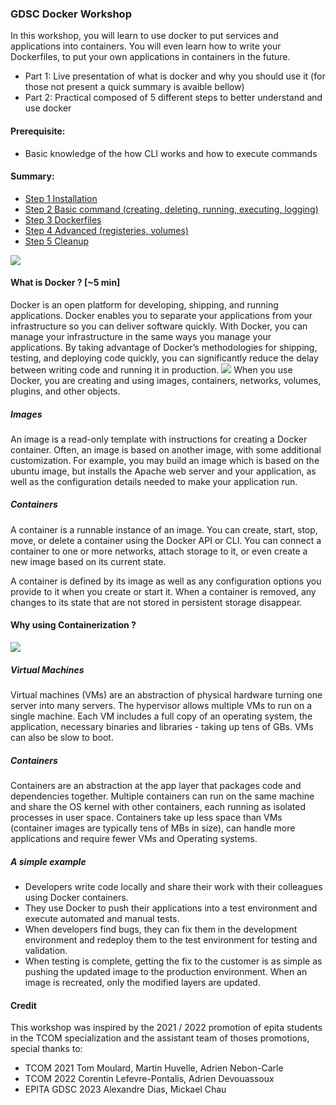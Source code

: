 ### GDSC Docker Workshop

In this workshop, you will learn to use docker to put services and applications into containers. You will even learn how to write your Dockerfiles, to put your own applications in containers in the future.


- Part 1: Live presentation of what is docker and why you should use it (for those not present a quick summary is avaible bellow)
- Part 2: Practical composed of 5 different steps to better understand and use docker

#### Prerequisite:
- Basic knowledge of the how CLI works and how to execute commands

#### Summary:
- [Step 1 Installation](step1-Install/Readme.md)
- [Step 2 Basic command (creating, deleting, running, executing, logging)](step2-Basic/Readme.md)
- [Step 3 Dockerfiles](step3-Dockerfiles/Readme.md)
- [Step 4 Advanced (registeries, volumes)](step4-Advanced/Readme.md)
- [Step 5 Cleanup](step5-Cleanup/Readme.md)

![](https://www.docker.com/sites/default/files/d8/2019-07/vertical-logo-monochromatic.png)

#### What is Docker ? [~5 min]
Docker is an open platform for developing, shipping, and running applications. Docker enables you to separate your applications from your infrastructure so you can deliver software quickly. With Docker, you can manage your infrastructure in the same ways you manage your applications. By taking advantage of Docker’s methodologies for shipping, testing, and deploying code quickly, you can significantly reduce the delay between writing code and running it in production.
![](https://docs.docker.com/engine/images/architecture.svg)
When you use Docker, you are creating and using images, containers, networks, volumes, plugins, and other objects.
##### Images
An image is a read-only template with instructions for creating a Docker container. Often, an image is based on another image, with some additional customization. For example, you may build an image which is based on the ubuntu image, but installs the Apache web server and your application, as well as the configuration details needed to make your application run.

##### Containers
A container is a runnable instance of an image. You can create, start, stop, move, or delete a container using the Docker API or CLI. You can connect a container to one or more networks, attach storage to it, or even create a new image based on its current state.

A container is defined by its image as well as any configuration options you provide to it when you create or start it. When a container is removed, any changes to its state that are not stored in persistent storage disappear.

#### Why using Containerization ?
![](https://images.contentstack.io/v3/assets/blt300387d93dabf50e/bltb6200bc085503718/5e1f209a63d1b6503160c6d5/containers-vs-virtual-machines.jpg)

##### Virtual Machines
Virtual machines (VMs) are an abstraction of physical hardware turning one server into many servers. The hypervisor allows multiple VMs to run on a single machine. Each VM includes a full copy of an operating system, the application, necessary binaries and libraries - taking up tens of GBs. VMs can also be slow to boot.

##### Containers
Containers are an abstraction at the app layer that packages code and dependencies together. Multiple containers can run on the same machine and share the OS kernel with other containers, each running as isolated processes in user space. Containers take up less space than VMs (container images are typically tens of MBs in size), can handle more applications and require fewer VMs and Operating systems.

##### A simple example
- Developers write code locally and share their work with their colleagues using Docker containers.
- They use Docker to push their applications into a test environment and execute automated and manual tests.
- When developers find bugs, they can fix them in the development environment and redeploy them to the test environment for testing and validation.
- When testing is complete, getting the fix to the customer is as simple as pushing the updated image to the production environment. When an image is recreated, only the modified layers are updated.

#### Credit

This workshop was inspired by the 2021 / 2022 promotion of epita students in the TCOM specialization and the assistant team of thoses promotions, special thanks to:
- TCOM 2021 Tom Moulard, Martin Huvelle, Adrien Nebon-Carle
- TCOM 2022 Corentin Lefevre-Pontalis, Adrien Devouassoux
- EPITA GDSC 2023 Alexandre Dias, Mickael Chau

